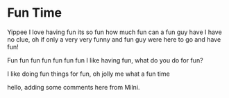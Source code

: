 # Fun Time
Yippee I love having fun its so fun how much fun can a fun guy have I have no clue, oh if only a very very funny and fun guy were here to go and have fun!

Fun fun fun fun fun fun fun I like having fun, what do you do for fun?

I like doing fun things for fun, oh jolly me what a fun time

hello, adding some comments here from Milni. 